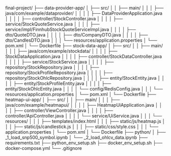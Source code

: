 final-project/
├── data-provider-app/
│   ├── src/
│   │   ├── main/
│   │   │   ├── java/com/example/dataprovider/
│   │   │   │   ├── DataProviderApplication.java
│   │   │   │   ├── controller/StockController.java
│   │   │   │   ├── service/StockQuoteService.java
│   │   │   │   ├── service/impl/FinnhubStockQuoteServiceImpl.java
│   │   │   │   ├── dto/QuoteDTO.java
│   │   │   │   ├── dto/CompanyDTO.java
│   │   │   │   ├── dto/CandlesDTO.java
│   │   │   └── resources/application.properties
│   └── pom.xml
│   └── Dockerfile
├── stock-data-app/
│   ├── src/
│   │   ├── main/
│   │   │   ├── java/com/example/stockdata/
│   │   │   │   ├── StockDataApplication.java
│   │   │   │   ├── controller/StockDataController.java
│   │   │   │   ├── service/StockService.java
│   │   │   │   ├── repository/StockRepository.java
│   │   │   │   ├── repository/StockProfileRepository.java
│   │   │   │   ├── repository/StockOhlcRepository.java
│   │   │   │   ├── entity/StockEntity.java
│   │   │   │   ├── entity/StockProfileEntity.java
│   │   │   │   ├── entity/StockOhlcEntity.java
│   │   │   │   └── config/RedisConfig.java
│   │   │   └── resources/application.properties
│   └── pom.xml
│   └── Dockerfile
├── heatmap-ui-app/
│   ├── src/
│   │   ├── main/
│   │   │   ├── java/com/example/heatmapui/
│   │   │   │   ├── HeatmapUiApplication.java
│   │   │   │   ├── controller/ViewController.java
│   │   │   │   ├── controller/ApiController.java
│   │   │   │   └── service/UiService.java
│   │   │   └── resources/
│   │   │       ├── templates/index.html
│   │   │       ├── static/js/heatmap.js
│   │   │       ├── static/js/candlestick.js
│   │   │       ├── static/css/style.css
│   │   │       └── application.properties
│   └── pom.xml
│   └── Dockerfile
├── python/
│   ├── _1_load_snp500_symbol.ipynb
│   └── _2_load_ohlcv_data.ipynb
├── requirements.txt
├── python_env_setup.sh
├── docker_env_setup.sh
├── docker-compose.yml
└── .gitignore
